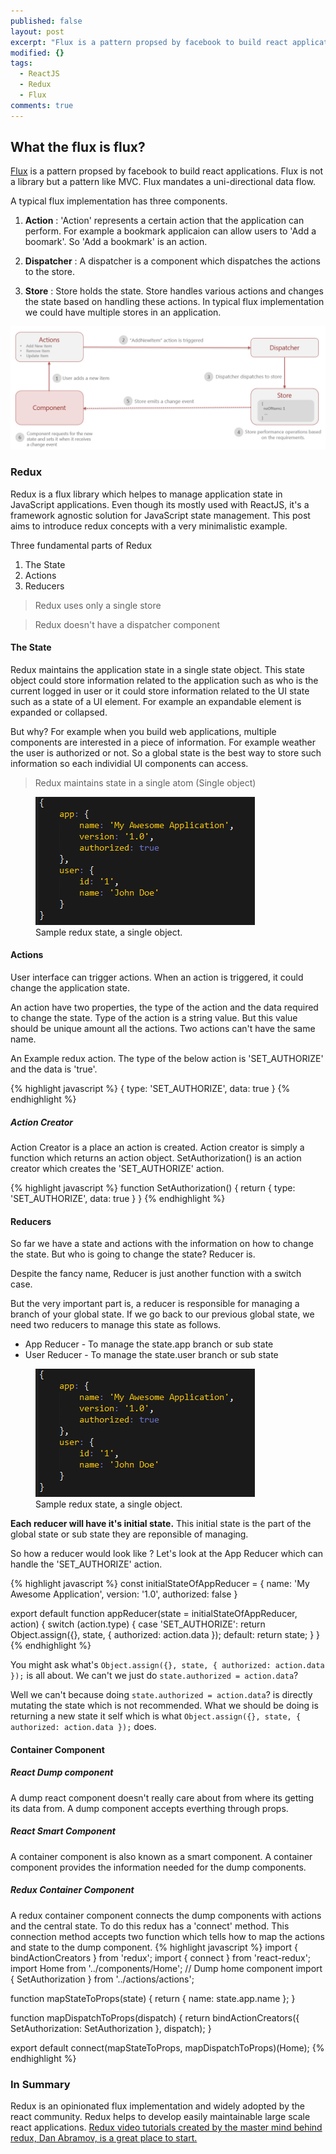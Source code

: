 ```yaml
---
published: false
layout: post
excerpt: "Flux is a pattern propsed by facebook to build react applications. Flux is not a library but a pattern like MVC. Flux mandates a uni-directional data flow."
modified: {}
tags: 
  - ReactJS
  - Redux
  - Flux
comments: true
---
```




## What the flux is flux?
[Flux](https://facebook.github.io/flux/) is a pattern propsed by facebook to build react applications. Flux is not a library but a pattern like MVC. Flux mandates a uni-directional data flow. 

A typical flux implementation has three components.

1. **Action** : 'Action' represents a certain action that the application can perform. For example a bookmark applicaion can allow users to 'Add a boomark'. So 'Add a bookmark' is an action.

2. **Dispatcher** : A dispatcher is a component which dispatches the actions to the store.

3. **Store** : Store holds the state. Store handles various actions and changes the state based on handling these actions. In typical flux implementation we could have multiple stores in an application.

![FluxImplementation.PNG](https://raw.githubusercontent.com/Raathigesh/Raathigesh.github.io/master/_posts/FluxImplementation.PNG)

### Redux
Redux is a flux library which helpes to manage application state in JavaScript applications. Even though its mostly used with ReactJS, it's a framework agnostic solution for JavaScript state management. This post aims to introduce redux concepts with a very minimalistic example.

Three fundamental parts of Redux

1. The State 
2. Actions
3. Reducers 

> Redux uses only a single store

> Redux doesn't have a dispatcher component

#### The State
Redux maintains the application state in a single state object. This state object could store information related to the application such as who is the current logged in user or it could store information related to the UI state such as a state of a UI element. For example an expandable element is expanded or collapsed.

But why? For example when you build web applications, multiple components are interested in a piece of information. For example weather the user is authorized or not. So a global state is the best way to store such information so each individial UI components can access.

> Redux maintains state in a single atom (Single object)

<figure>
	<a href="https://raw.githubusercontent.com/Raathigesh/Raathigesh.github.io/master/_posts/SingleState.PNG"><img src="https://raw.githubusercontent.com/Raathigesh/Raathigesh.github.io/master/_posts/SingleState.PNG"></a>
	<figcaption>Sample redux state, a single object.</figcaption>
</figure>

#### Actions
User interface can trigger actions. When an action is triggered, it could change the application state.

An action have two properties, the type of the action and the data required to change the state. Type of the action is a string value. But this value should be unique amount all the actions. Two actions can't have the same name.

An Example redux action. The type of the below action is 'SET_AUTHORIZE' and the data is 'true'.

{% highlight javascript %}
{
	type: 'SET_AUTHORIZE',
 	data: true
}
{% endhighlight %}

##### Action Creator
Action Creator is a place an action is created. Action creator is simply a function which returns an action object. SetAuthorization() is an action creator which creates the 'SET_AUTHORIZE' action.

{% highlight javascript %}
function SetAuthorization() {
	return  {
		type: 'SET_AUTHORIZE',
		data: true
	}
}
{% endhighlight %}

#### Reducers
So far we have a state and actions with the information on how to change the state. But who is going to change the state? Reducer is. 

Despite the fancy name, Reducer is just another function with a switch case. 

But the very important part is, a reducer is responsible for managing a branch of your global state. If we go back to our previous global state, we need two reducers to manage this state as follows.

- App Reducer - To manage the state.app branch or sub state
- User Reducer - To manage the state.user branch or sub state

<figure>
	<a href="https://raw.githubusercontent.com/Raathigesh/Raathigesh.github.io/master/_posts/SingleState.PNG"><img src="https://raw.githubusercontent.com/Raathigesh/Raathigesh.github.io/master/_posts/SingleState.PNG"></a>
	<figcaption>Sample redux state, a single object.</figcaption>
</figure>

**Each reducer will have it's initial state.** This initial state is the part of the global state or sub state they are reponsible of managing.

So how a reducer would look like ? Let's look at the App Reducer which can handle the 'SET_AUTHORIZE' action.

{% highlight javascript %}
const initialStateOfAppReducer = {
	name: 'My Awesome Application',
	version: '1.0',
	authorized: false
}

export default function appReducer(state = initialStateOfAppReducer, action) {
  switch (action.type) {
    case 'SET_AUTHORIZE':
      return Object.assign({}, state, { authorized: action.data });
    default:
      return state;
  }
}
{% endhighlight %}

You might ask what's `Object.assign({}, state, { authorized: action.data });` is all about. We can't we just do `state.authorized = action.data`?

Well we can't because doing `state.authorized = action.data`? is directly mutating the state which is not recommended. What we should be doing is returning a new state it self which is what `Object.assign({}, state, { authorized: action.data });` does.

#### Container Component

##### React Dump component
A dump react component doesn't really care about from where its getting its data from. A dump component accepts everthing through props.

##### React Smart Component
A container component is also known as a smart component. A container component provides the information needed for the dump components.

##### Redux Container Component
A redux container component connects the dump components with actions and the central state. To do this redux has a 'connect' method. This connection method accepts two function which tells how to map the actions and state to the dump component.
{% highlight javascript %}
import { bindActionCreators } from 'redux';
import { connect } from 'react-redux';
import Home from '../components/Home'; // Dump home component
import { SetAuthorization } from '../actions/actions';

function mapStateToProps(state) {
  return {
    name: state.app.name
  };
}

function mapDispatchToProps(dispatch) {
  return bindActionCreators({
    SetAuthorization: SetAuthorization
  }, dispatch);
}

export default connect(mapStateToProps, mapDispatchToProps)(Home);
{% endhighlight %}

### In Summary
Redux is an opinionated flux implementation and widely adopted by the react community. Redux helps to develop easily maintainable large scale react applications. [Redux video tutorials created by the master mind behind redux, Dan Abramov, is a great place to start.](https://egghead.io/series/getting-started-with-redux)
